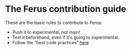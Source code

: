 # The Ferus contribution guide
These are the basic rules to contribute to Ferus:

- Push it to experimental; not main!
- Test it beforehand, even if it's going to experimental.
- Follow the "best code practices" [here](https://github.com/xTrayambak/ferus/blob/main/docs/BEST_CODE_PRACTICES.md)

